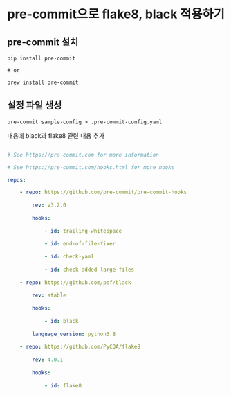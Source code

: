 # pre-commit으로 flake8, black 적용하기

## pre-commit 설치

```
pip install pre-commit

# or

brew install pre-commit
```

## 설정 파일 생성

```
pre-commit sample-config > .pre-commit-config.yaml
```

내용에 black과 flake8 관련 내용 추가

```yaml

# See https://pre-commit.com for more information

# See https://pre-commit.com/hooks.html for more hooks

repos:

	- repo: https://github.com/pre-commit/pre-commit-hooks
		
		rev: v3.2.0
		
		hooks:
			
			- id: trailing-whitespace
			
			- id: end-of-file-fixer
			
			- id: check-yaml
			
			- id: check-added-large-files
	
	- repo: https://github.com/psf/black
		
		rev: stable
		
		hooks:
			
			- id: black
		
		language_version: python3.8
	
	- repo: https://github.com/PyCQA/flake8
		
		rev: 4.0.1
		
		hooks:
			
			- id: flake8

```